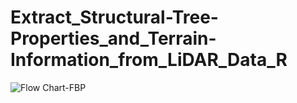 # Extract_Structural-Tree-Properties_and_Terrain-Information_from_LiDAR_Data_R




![Flow Chart-FBP](https://user-images.githubusercontent.com/60123331/211362802-1ff1aee0-1539-46bc-ab32-d905fa9c156f.png)
